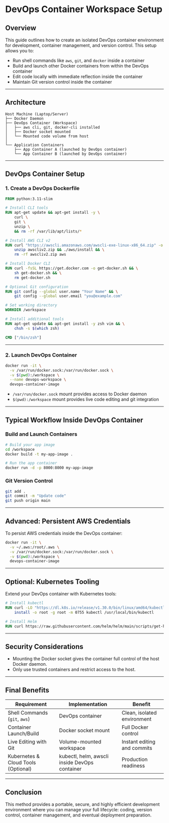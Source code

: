 # DevOps Container Workspace Setup

## Overview
This guide outlines how to create an isolated DevOps container environment for development, container management, and version control. This setup allows you to:

- Run shell commands like `aws`, `git`, and `docker` inside a container
- Build and launch other Docker containers from within the DevOps container
- Edit code locally with immediate reflection inside the container
- Maintain Git version control inside the container

---

## Architecture

```
Host Machine (Laptop/Server)
├── Docker Daemon
├── DevOps Container (Workspace)
│   ├── aws cli, git, docker-cli installed
│   ├── Docker socket mounted
│   └── Mounted code volume from host
│
└── Application Containers
    ├── App Container A (launched by DevOps container)
    └── App Container B (launched by DevOps container)
```

---

## DevOps Container Setup

### 1. Create a DevOps Dockerfile

```Dockerfile
FROM python:3.11-slim

# Install CLI tools
RUN apt-get update && apt-get install -y \
    curl \
    git \
    unzip \
    && rm -rf /var/lib/apt/lists/*

# Install AWS CLI v2
RUN curl "https://awscli.amazonaws.com/awscli-exe-linux-x86_64.zip" -o "awscliv2.zip" && \
    unzip awscliv2.zip && ./aws/install && \
    rm -rf awscliv2.zip aws

# Install Docker CLI
RUN curl -fsSL https://get.docker.com -o get-docker.sh && \
    sh get-docker.sh && \
    rm get-docker.sh

# Optional Git configuration
RUN git config --global user.name "Your Name" && \
    git config --global user.email "you@example.com"

# Set working directory
WORKDIR /workspace

# Install additional tools
RUN apt-get update && apt-get install -y zsh vim && \
    chsh -s $(which zsh)

CMD ["/bin/zsh"]
```

---

### 2. Launch DevOps Container

```bash
docker run -it \
  -v /var/run/docker.sock:/var/run/docker.sock \
  -v $(pwd):/workspace \
  --name devops-workspace \
  devops-container-image
```

- `/var/run/docker.sock` mount provides access to Docker daemon
- `$(pwd):/workspace` mount provides live code editing and git integration

---

## Typical Workflow Inside DevOps Container

### Build and Launch Containers

```bash
# Build your app image
cd /workspace
docker build -t my-app-image .

# Run the app container
docker run -d -p 8000:8000 my-app-image
```

### Git Version Control

```bash
git add .
git commit -m "Update code"
git push origin main
```

---

## Advanced: Persistent AWS Credentials

To persist AWS credentials inside the DevOps container:

```bash
docker run -it \
  -v ~/.aws:/root/.aws \
  -v /var/run/docker.sock:/var/run/docker.sock \
  -v $(pwd):/workspace \
  devops-container-image
```

---

## Optional: Kubernetes Tooling

Extend your DevOps container with Kubernetes tools:

```Dockerfile
# Install kubectl
RUN curl -LO "https://dl.k8s.io/release/v1.30.0/bin/linux/amd64/kubectl" && \
    install -o root -g root -m 0755 kubectl /usr/local/bin/kubectl

# Install Helm
RUN curl https://raw.githubusercontent.com/helm/helm/main/scripts/get-helm-3 | bash
```

---

## Security Considerations

- Mounting the Docker socket gives the container full control of the host Docker daemon.
- Only use trusted containers and restrict access to the host.

---

## Final Benefits

| Requirement                      | Implementation                             | Benefit                        |
|----------------------------------|-------------------------------------------|--------------------------------|
| Shell Commands (`git`, `aws`)     | DevOps container                          | Clean, isolated environment    |
| Container Launch/Build           | Docker socket mount                       | Full Docker control            |
| Live Editing with Git            | Volume-mounted workspace                  | Instant editing and commits    |
| Kubernetes & Cloud Tools (Optional) | kubectl, helm, awscli inside DevOps container | Production readiness           |

---

## Conclusion

This method provides a portable, secure, and highly efficient development environment where you can manage your full lifecycle: coding, version control, container management, and eventual deployment preparation.

